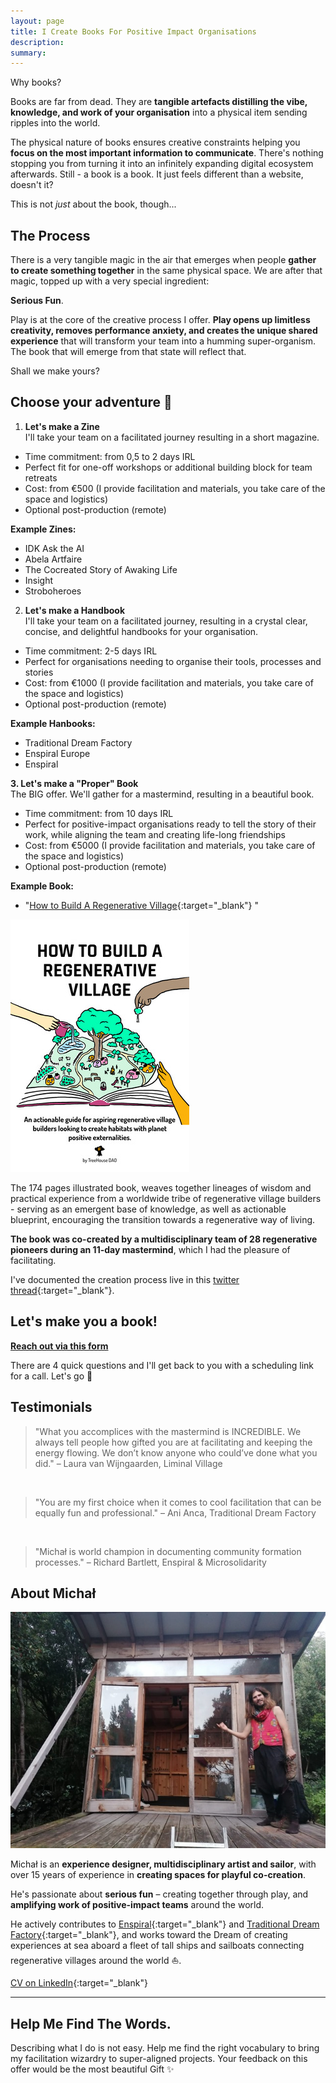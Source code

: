 ```yaml
---
layout: page
title: I Create Books For Positive Impact Organisations
description: 
summary: 
---
```


Why books?

Books are far from dead. They are **tangible artefacts distilling the vibe, knowledge, and work of your organisation** into a physical item sending ripples into the world.

The physical nature of books ensures creative constraints helping you **focus on the most important information to communicate**. There's nothing stopping you from turning it into an infinitely expanding digital ecosystem afterwards. Still - a book is a book. It just feels different than a website, doesn't it?

This is not *just* about the book, though...

## The Process

There is a very tangible magic in the air that emerges when people **gather to create something together** in the same physical space. We are after that magic, topped up with a very special ingredient:

**Serious Fun**.

Play is at the core of the creative process I offer. **Play opens up limitless creativity, removes performance anxiety, and creates the unique shared experience** that will transform your team into a humming super-organism. The book that will emerge from that state will reflect that.

Shall we make yours?

## Choose your adventure 🧭

1. **Let's make a Zine** <br>
I'll take your team on a facilitated journey resulting in a short magazine.

- Time commitment: from 0,5 to 2 days IRL
- Perfect fit for one-off workshops or additional building block for team retreats
- Cost: from €500 (I provide facilitation and materials, you take care of the space and logistics)
- Optional post-production (remote)

**Example Zines:**
- IDK Ask the AI
- Abela Artfaire
- The Cocreated Story of Awaking Life
- Insight
- Stroboheroes

2. **Let's make a Handbook** <br>
I'll take your team on a facilitated journey, resulting in a crystal clear, concise, and delightful handbooks for your organisation. 

- Time commitment: 2-5 days IRL
- Perfect for organisations needing to organise their tools, processes and stories
- Cost: from €1000 (I provide facilitation and materials, you take care of the space and logistics)
- Optional post-production (remote)


**Example Hanbooks:**
- Traditional Dream Factory
- Enspiral Europe
- Enspiral

**3. Let's make a "Proper" Book** <br>
The BIG offer. We'll gather for a mastermind, resulting in a beautiful book.

- Time commitment: from 10 days IRL
- Perfect for positive-impact organisations ready to tell the story of their work, while aligning the team and creating life-long friendships
- Cost: from €5000 (I provide facilitation and materials, you take care of the space and logistics)
- Optional post-production (remote)

**Example Book:**
-  "[How to Build A Regenerative Village](https://treehousedao.earth){:target="_blank"} "

![Cover of the book](/assets/regen-village-cover.jpg)

The 174 pages illustrated book, weaves together lineages of wisdom and practical experience from a worldwide tribe of regenerative village builders - serving as an emergent base of knowledge, as well as actionable blueprint, encouraging the transition towards a regenerative way of living.
  
**The book was co-created by a multidisciplinary team of 28 regenerative pioneers during an 11-day mastermind**, which I had the pleasure of facilitating.

I've documented the creation process live in this [twitter thread](https://twitter.com/michalkorzonek/status/1565240255564980225){:target="_blank"}.

<p></p>

## Let's make you a book!

**[Reach out via this form](https://airtable.com/shrGEYDIRVw882ipn)** 

There are 4 quick questions and I'll get back to you with a scheduling link for a call. Let's go 🚀

<p></p>

## Testimonials

>"What you accomplices with the mastermind is INCREDIBLE. We always tell people how gifted you are at facilitating and keeping the energy flowing. We don’t know anyone who could’ve done what you did."
>– Laura van Wijngaarden, Liminal Village

<br>

> "You are my first choice when it comes to cool facilitation that can be equally fun and professional."
> – Ani Anca, Traditional Dream Factory

<br>

> "Michał is world champion in documenting community formation processes."
> – Richard Bartlett, Enspiral & Microsolidarity

## About Michał

![Funky profile pic](/assets/michal-cabin-vibes-profile.jpeg)

Michał is an **experience designer, multidisciplinary artist and sailor**, with over 15 years of experience in **creating spaces for playful co-creation**.

He's passionate about **serious fun** – creating together through play, and **amplifying work of positive-impact teams** around the world.

He actively contributes to [Enspiral](https://enspiral.com){:target="_blank"} and [Traditional Dream Factory](https://traditionaldreamfactory.com){:target="_blank"}, and works toward the Dream of creating experiences at sea aboard a fleet of tall ships and sailboats connecting regenerative villages around the world ⛵️.

[CV on LinkedIn](https://www.linkedin.com/in/michalkorzonek/){:target="_blank"}

<p></p>

---
## Help Me Find The Words.

Describing what I do is not easy. Help me find the right vocabulary to bring my facilitation wizardry to super-aligned projects. Your feedback on this offer would be the most beautiful Gift ✨